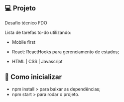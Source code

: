 
## 💻 Projeto

Desafio técnico FDO

Lista de tarefas to-do utilizando:

- Mobile first

- React:
ReactHooks para gerenciamento de estados;

- HTML | CSS | Javascript

## 🤔 Como inicializar

- npm install > para baixar as dependências;
- npm start > para rodar o projeto.
